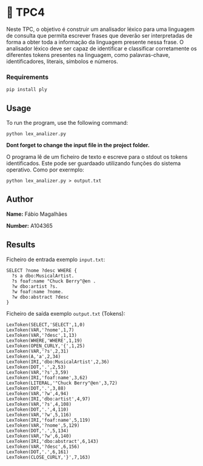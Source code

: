 # 📝 TPC4

Neste TPC, o objetivo é construir um analisador léxico para uma linguagem de consulta que permita escrever frases que deverão ser interpretadas de forma a obter toda a informação da linguagem presente nessa frase.
O analisador léxico deve ser capaz de identificar e classificar corretamente os diferentes tokens presentes na linguagem, como palavras-chave, identificadores, literais, símbolos e números.

### Requirements
```shell
pip install ply
```

## Usage
To run the program, use the following command:
```shell
python lex_analizer.py
```

**Dont forget to change the input file in the project folder.**

O programa lê de um ficheiro de texto e escreve para o stdout os tokens identificados. Este pode ser guardaado utilizando funções do sistema operativo. Como por exermplo:
```shell
python lex_analizer.py > output.txt
```

## Author
<p><strong>Name:</strong> Fábio Magalhães</p>
<p><strong>Number:</strong> A104365</p>

## Results
Ficheiro de entrada exemplo `input.txt`:
```
SELECT ?nome ?desc WHERE {
  ?s a dbo:MusicalArtist.
  ?s foaf:name "Chuck Berry"@en .
  ?w dbo:artist ?s.
  ?w foaf:name ?nome.
  ?w dbo:abstract ?desc
}
```

Ficheiro de saída exemplo `output.txt` (Tokens):
```
LexToken(SELECT,'SELECT',1,0)
LexToken(VAR,'?nome',1,7)
LexToken(VAR,'?desc',1,13)
LexToken(WHERE,'WHERE',1,19)
LexToken(OPEN_CURLY,'{',1,25)
LexToken(VAR,'?s',2,31)
LexToken(A,'a',2,34)
LexToken(IRI,'dbo:MusicalArtist',2,36)
LexToken(DOT,'.',2,53)
LexToken(VAR,'?s',3,59)
LexToken(IRI,'foaf:name',3,62)
LexToken(LITERAL,'"Chuck Berry"@en',3,72)
LexToken(DOT,'.',3,88)
LexToken(VAR,'?w',4,94)
LexToken(IRI,'dbo:artist',4,97)
LexToken(VAR,'?s',4,108)
LexToken(DOT,'.',4,110)
LexToken(VAR,'?w',5,116)
LexToken(IRI,'foaf:name',5,119)
LexToken(VAR,'?nome',5,129)
LexToken(DOT,'.',5,134)
LexToken(VAR,'?w',6,140)
LexToken(IRI,'dbo:abstract',6,143)
LexToken(VAR,'?desc',6,156)
LexToken(DOT,'.',6,161)
LexToken(CLOSE_CURLY,'}',7,163)
```
